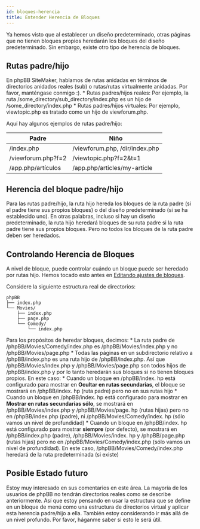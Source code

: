 ```yaml
---
id: bloques-herencia
title: Entender Herencia de Bloques
---
```


Ya hemos visto que al establecer un diseño predeterminado, otras páginas que no tienen bloques propios heredarán los bloques del diseño predeterminado. Sin embargo, existe otro tipo de herencia de bloques.

## Rutas padre/hijo

En phpBB SiteMaker, hablamos de rutas anidadas en términos de directorios anidados reales (sub) o rutas/rutas virtualmente anidadas. Por favor, manténgase conmigo :). * Rutas padres/hijos reales: Por ejemplo, la ruta /some_directory/sub_directory/index.php es un hijo de /some_directory/index.php * Rutas padres/hijos virtuales: Por ejemplo, viewtopic.php es tratado como un hijo de viewforum.php.

Aquí hay algunos ejemplos de rutas padre/hijo:

| Padre              | Niño                           |
| ------------------ | ------------------------------ |
| /index.php         | /viewforum.php, /dir/index.php |
| /viewforum.php?f=2 | /viewtopic.php?f=2&t=1         |
| /app.php/artículos | /app.php/articles/my-article   |

## Herencia del bloque padre/hijo

Para las rutas padre/hijo, la ruta hijo hereda los bloques de la ruta padre (si el padre tiene sus propios bloques) o del diseño predeterminado (si se ha establecido uno). En otras palabras, incluso si hay un diseño predeterminado, la ruta hijo heredará bloques de su ruta padre si la ruta padre tiene sus propios bloques. Pero no todos los bloques de la ruta padre deben ser heredados.

## Controlando Herencia de Bloques

A nivel de bloque, puede controlar cuándo un bloque puede ser heredado por rutas hijo. Hemos tocado esto antes en [Editando ajustes de bloques](./blocks-managing#editing-block-settings).

Considere la siguiente estructura real de directorios:

```text
phpBB
├── index.php
└── Movies/
    ├── index.php
    ├── page.php
    └── Comedy/
        └── index.php
```

Para los propósitos de heredar bloques, decimos: * La ruta padre de /phpBB/Movies/Comedy/index.php es /phpBB/Movies/index.php y no /phpBB/Movies/page.php * Todas las páginas en un subdirectorio relativo a /phpBB/index.php es una ruta hijo de /phpBB/index.php. Así que /phpBB/Movies/index.php y /phpBB/Movies/page.php son todos hijos de /phpBB/index.php y por lo tanto heredarán sus bloques si no tienen bloques propios. En este caso: * Cuando un bloque en /phpBB/index. hp está configurado para mostrar en **Ocultar en rutas secundarias**, el bloque se mostrará en /phpBB/index. hp (ruta padre) pero no en sus rutas hijo * Cuando un bloque en /phpBB/index. hp está configurado para mostrar en **Mostrar en rutas secundarias sólo**, se mostrará en /phpBB/Movies/index.php y /phpBB/Movies/page. hp (rutas hijas) pero no en /phpBB/index.php (padre), ni /phpBB/Movies/Comedy/index. hp (sólo vamos un nivel de profundidad) * Cuando un bloque en /phpBB/index. hp está configurado para mostrar **siempre** (por defecto), se mostrará en /phpBB/index.php (padre), /phpBB/Movies/index. hp y /phpBB/page.php (rutas hijas) pero no en /phpBB/Movies/Comedy/index.php (sólo vamos un nivel de profundidad). En este caso, /phpBB/Movies/Comedy/index.php heredará de la ruta predeterminada (si existe)

## Posible Estado futuro

Estoy muy interesado en sus comentarios en este área. La mayoría de los usuarios de phpBB no tendrán directorios reales como se describe anteriormente. Así que estoy pensando en usar la estructura que se define en un bloque de menú como una estructura de directorios virtual y aplicar esta herencia padre/hijo a ella. También estoy considerando ir más allá de un nivel profundo. Por favor, háganme saber si esto le será útil.